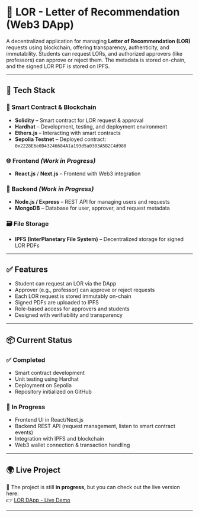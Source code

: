 # 🧾 LOR - Letter of Recommendation (Web3 DApp)

A decentralized application for managing **Letter of Recommendation (LOR)** requests using blockchain, offering transparency, authenticity, and immutability. Students can request LORs, and authorized approvers (like professors) can approve or reject them. The metadata is stored on-chain, and the signed LOR PDF is stored on IPFS.

---

## 🚀 Tech Stack

### 🔐 Smart Contract & Blockchain
- **Solidity** – Smart contract for LOR request & approval
- **Hardhat** – Development, testing, and deployment environment
- **Ethers.js** – Interacting with smart contracts
- **Sepolia Testnet** – Deployed contract: `0x2228E6e0D43246684A1a193d5a0303A5B2C4d980`

### 🌐 Frontend *(Work in Progress)*
- **React.js** / **Next.js** – Frontend with Web3 integration

### 🧠 Backend *(Work in Progress)*
- **Node.js / Express** – REST API for managing users and requests
- **MongoDB** – Database for user, approver, and request metadata

### 🗃️ File Storage
- **IPFS (InterPlanetary File System)** – Decentralized storage for signed LOR PDFs

---

## ✅ Features

- Student can request an LOR via the DApp
- Approver (e.g., professor) can approve or reject requests
- Each LOR request is stored immutably on-chain
- Signed PDFs are uploaded to IPFS
- Role-based access for approvers and students
- Designed with verifiability and transparency

---

## 📦 Current Status

### ✅ Completed
- Smart contract development
- Unit testing using Hardhat
- Deployment on Sepolia
- Repository initialized on GitHub

### 🚧 In Progress
- Frontend UI in React/Next.js
- Backend REST API (request management, listen to smart contract events)
- Integration with IPFS and blockchain
- Web3 wallet connection & transaction handling

---

## 🌍 Live Project

🚧 The project is still **in progress**, but you can check out the live version here:  
👉 [LOR DApp - Live Demo](https://lor-solidity-frontend.vercel.app/)

---
